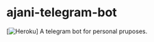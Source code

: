 # ajani-telegram-bot
[![Heroku](https://heroku-badge.herokuapp.com/?app=heroku-badge)]
A telegram bot for personal pruposes.
